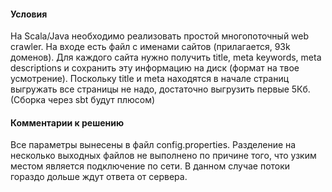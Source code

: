 #### Условия
На Scala/Java необходимо реализовать простой многопоточный web crawler. 
На входе есть файл с именами сайтов (прилагается, 93k доменов). 
Для каждого сайта нужно получить title, meta keywords, meta descriptions и сохранить эту информацию на диск (формат на твое усмотрение). 
Поскольку title и meta находятся в начале страниц выгружать все страницы не надо, достаточно выгрузить первые 5Кб. 
(Сборка через sbt будут плюсом)

#### Комментарии к решению
Все параметры вынесены в файл config.properties.
Разделение на несколько выходных файлов не выполнено по причине того, что узким местом является подключение по сети. В данном случае потоки гораздо дольше ждут ответа от сервера. 